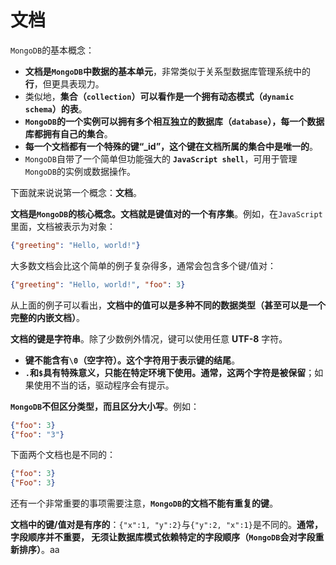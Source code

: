 文档
================================================================
`MongoDB`的基本概念：
+ **文档是`MongoDB`中数据的基本单元**，非常类似于关系型数据库管理系统中的 **行**，但更具表现力。
+ 类似地，**集合（`collection`）可以看作是一个拥有动态模式（`dynamic schema`）的表**。
+ **`MongoDB`的一个实例可以拥有多个相互独立的数据库（`database`），每一个数据库都拥有自己的集合**。
+ **每一个文档都有一个特殊的键“_id”，这个键在文档所属的集合中是唯一的**。
+ `MongoDB`自带了一个简单但功能强大的 **`JavaScript shell`**，可用于管理`MongoDB`的实例或数据操作。

下面就来说说第一个概念：**文档**。

**文档是`MongoDB`的核心概念。文档就是键值对的一个有序集**。例如，在`JavaScript`里面，文档被表示为对象：
```json
{"greeting": "Hello, world!"}
```
大多数文档会比这个简单的例子复杂得多，通常会包含多个键/值对：
```json
{"greeting": "Hello, world!", "foo": 3}
```
从上面的例子可以看出，**文档中的值可以是多种不同的数据类型（甚至可以是一个完整的内嵌文档）**。

**文档的键是字符串**。除了少数例外情况，键可以使用任意 **UTF-8** 字符。
+ **键不能含有`\0`（空字符）。这个字符用于表示键的结尾**。
+ **`.`和`$`具有特殊意义，只能在特定环境下使用。通常，这两个字符是被保留**；如果使用不当的话，驱动程序会有提示。

**`MongoDB`不但区分类型，而且区分大小写**。例如：
```json
{"foo": 3}
{"foo": "3"}
```
下面两个文档也是不同的：
```json
{"foo": 3}
{"Foo": 3}
```
还有一个非常重要的事项需要注意，**`MongoDB`的文档不能有重复的键**。

**文档中的键/值对是有序的**：`{"x":1, "y":2}`与`{"y":2, "x":1}`是不同的。**通常，字段顺序并不重要，
无须让数据库模式依赖特定的字段顺序（`MongoDB`会对字段重新排序）**。aa








